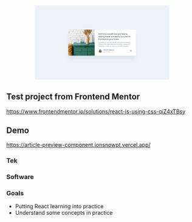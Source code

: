 <p align="center">
  <img src="https://github.com/jonsnowpt/articlePreviewComponent/blob/main/src/assets/frontendmentor_project-min.jpg" alt="Frontend Mentor Project 1" width="70%" />
</p>

## Test project from Frontend Mentor

https://www.frontendmentor.io/solutions/react-js-using-css-qiZ4xTBsy


## Demo

https://article-preview-component.jonsnowpt.vercel.app/

### Tek


### Software


### Goals

- Putting React learning into practice
- Understand some concepts in practice
